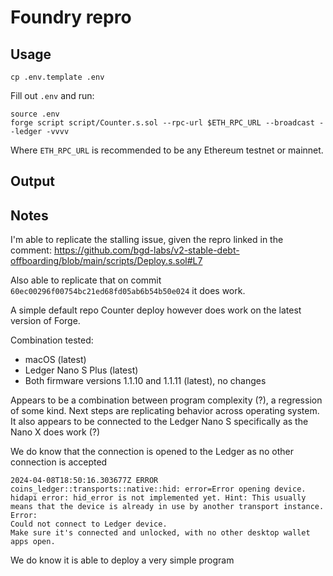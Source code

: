 # Foundry repro

## Usage

```
cp .env.template .env
```

Fill out `.env` and run:

```
source .env
forge script script/Counter.s.sol --rpc-url $ETH_RPC_URL --broadcast --ledger -vvvv
```

Where `ETH_RPC_URL` is recommended to be any Ethereum testnet or mainnet.

## Output

## Notes

I'm able to replicate the stalling issue, given the repro linked in the comment: https://github.com/bgd-labs/v2-stable-debt-offboarding/blob/main/scripts/Deploy.s.sol#L7

Also able to replicate that on commit `60ec00296f00754bc21ed68fd05ab6b54b50e024` it does work.

A simple default repo Counter deploy however does work on the latest version of Forge.

Combination tested:
- macOS (latest)
- Ledger Nano S Plus (latest)
- Both firmware versions 1.1.10 and 1.1.11 (latest), no changes

Appears to be a combination between program complexity (?), a regression of some kind.
Next steps are replicating behavior across operating system.
It also appears to be connected to the Ledger Nano S specifically as the Nano X does work (?)

We do know that the connection is opened to the Ledger as no other connection is accepted

```
2024-04-08T18:50:16.303677Z ERROR coins_ledger::transports::native::hid: error=Error opening device. hidapi error: hid_error is not implemented yet. Hint: This usually means that the device is already in use by another transport instance.
Error:
Could not connect to Ledger device.
Make sure it's connected and unlocked, with no other desktop wallet apps open.
```

We do know it is able to deploy a very simple program